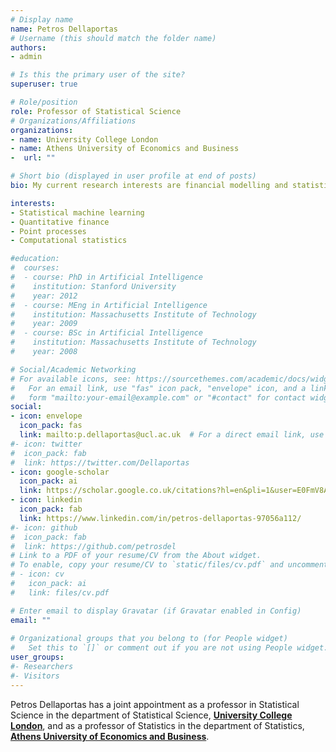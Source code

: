 ```yaml
---
# Display name
name: Petros Dellaportas
# Username (this should match the folder name)
authors:
- admin

# Is this the primary user of the site?
superuser: true

# Role/position
role: Professor of Statistical Science
# Organizations/Affiliations
organizations:
- name: University College London
- name: Athens University of Economics and Business
-  url: ""

# Short bio (displayed in user profile at end of posts)
bio: My current research interests are financial modelling and statistical machine learning.

interests:
- Statistical machine learning 
- Quantitative finance
- Point processes 
- Computational statistics

#education:
#  courses:
#  - course: PhD in Artificial Intelligence
#    institution: Stanford University
#    year: 2012
#  - course: MEng in Artificial Intelligence
#    institution: Massachusetts Institute of Technology
#    year: 2009
#  - course: BSc in Artificial Intelligence
#    institution: Massachusetts Institute of Technology
#    year: 2008

# Social/Academic Networking
# For available icons, see: https://sourcethemes.com/academic/docs/widgets/#icons
#   For an email link, use "fas" icon pack, "envelope" icon, and a link in the
#   form "mailto:your-email@example.com" or "#contact" for contact widget.
social:
- icon: envelope
  icon_pack: fas
  link: mailto:p.dellaportas@ucl.ac.uk  # For a direct email link, use "mailto:test@example.org".
#- icon: twitter
#  icon_pack: fab
#  link: https://twitter.com/Dellaportas
- icon: google-scholar
  icon_pack: ai
  link: https://scholar.google.co.uk/citations?hl=en&pli=1&user=E0FmV8AAAAAJ
- icon: linkedin
  icon_pack: fab
  link: https://www.linkedin.com/in/petros-dellaportas-97056a112/
#- icon: github
#  icon_pack: fab
#  link: https://github.com/petrosdel
# Link to a PDF of your resume/CV from the About widget.
# To enable, copy your resume/CV to `static/files/cv.pdf` and uncomment the lines below.  
# - icon: cv
#   icon_pack: ai
#   link: files/cv.pdf

# Enter email to display Gravatar (if Gravatar enabled in Config)
email: ""
  
# Organizational groups that you belong to (for People widget)
#   Set this to `[]` or comment out if you are not using People widget.  
user_groups:
#- Researchers
#- Visitors
---
```


Petros Dellaportas has a joint appointment as a professor in Statistical Science in the department of Statistical Science, [**University College London**](https://www.ucl.ac.uk/statistics/), and as a professor of Statistics in the department of Statistics, [**Athens University of Economics and Business**](https://www.dept.aueb.gr/en/stat/content/department-statistics). 

